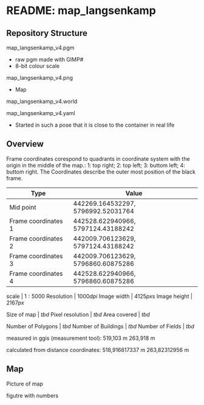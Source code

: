 # README: map_langsenkamp

## Repository Structure

map_langsenkamp_v4.pgm
- raw pgm made with GIMP#
- 8-bit colour scale

map_langsenkamp_v4.png
- Map 

map_langsenkamp_v4.world

map_langsenkamp_v4.yaml

- Started in such a pose that it is close to the container in real life


## Overview

Frame coordinates corespond to quadrants in coordinate system with the origin in the middle of the map.: 1: top right; 2: top left; 3: buttom left; 4: buttom right. The Coordinates describe the outer most position of the black frame. 

Type                | Value   
---                 | ---    
Mid point           | $`442269.164532297,5796992.52031764`$
Frame coordinates 1 | $`442528.622940966,5797124.43188242`$
Frame coordinates 2 | $`442009.706123629,5797124.43188242`$
Frame coordinates 3 | $`442009.706123629,5796860.60875286`$
Frame coordinates 4 | $`442528.622940966,5796860.60875286`$

scale               | $` 1:5000   `$
Resolution          | $`1000 dpi`$
Image width         | $`4125 px`$s
Image height        | $`2167 px`$

Size of map         | $`tbd`$
Pixel resolution    | $`tbd`$
Area covered        | $`tbd`$  

Number of Polygons  | $`tbd`$
Number of Buildings | $`tbd`$
Number of Fields    | $`tbd`$


measured in ggis (measurement tool):
519,103 m
263,918 m

calculated from distance coordinates:
518,916817337 m
263,82312956 m

## Map

Picture of map

figutre with numbers
